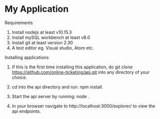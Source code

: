 # My Application

Requirements
1. Install nodejs at least v10.15.3
2. Install mySQL workbench at least v8.0
3. Install git at least version 2.30
4. A text editor eg. Visual studio, Atom etc.

Installing applications
1. If this is the first time installing this application, do
git clone https://github.com/online-ticketing/api.git
into any directory of your choice.

2. cd into the api directory and run:
npm install.

3. Start the api server by running:
node .

4. In your browser navigate to http://localhost:3000/explorer/ to view the api endpoints.
